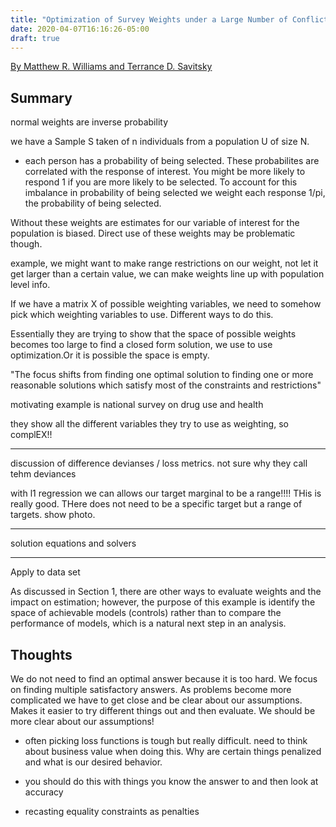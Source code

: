 ```yaml
---
title: "Optimization of Survey Weights under a Large Number of Conflicting Constraints"
date: 2020-04-07T16:16:26-05:00
draft: true
---
```


[By Matthew R. Williams and Terrance D. Savitsky](https://arxiv.org/abs/1901.03791)

## Summary

normal weights are inverse probability

we have a Sample S taken of n individuals from a population U of size N.

- each person has a probability of being selected. These probabilites are correlated with the response of interest. You might be more likely to respond 1 if you are more likely to be selected. To account for this imbalance in probability of being selected we weight each response 1/pi, the probability of being selected.

Without these weights are estimates for our variable of interest for the population is biased. Direct use of these weights may be problematic though.

example, we might want to make range restrictions on our weight, not let it get larger than a certain value, we can make weights line up with population level info.

If we have a matrix X of possible weighting variables, we need to somehow pick which weighting variables to use. Different ways to do this.

Essentially they are trying to show that the space of possible weights becomes too large to find a closed form solution, we use to use optimization.Or it is possible the space is empty.

"The focus shifts from finding one optimal solution to finding one or more reasonable solutions which satisfy most of the constraints and restrictions"


motivating example is national survey on drug use and health

they show all the different variables they try to use as weighting, so complEX!!

* * * 

discussion of difference devianses / loss metrics. not sure why they call tehm deviances 

with l1 regression we can allows our target marginal to be a range!!!! THis is really good. THere does not need to be a specific target but a range of targets. show photo.

 * * * 

solution equations and solvers

* * * 

Apply to data set

As discussed in Section 1, there are other ways to evaluate weights and the impact on estimation; however, the purpose of this example is identify the space of achievable models (controls) rather than to compare the performance of models, which is a natural next step in an analysis.



## Thoughts

We do not need to find an optimal answer because it is too hard. We focus on finding multiple satisfactory answers. As problems become more complicated we have to get close and be clear about our assumptions. Makes it easier to try different things out and then evaluate. We should be more clear about our assumptions!

- often picking loss functions is tough but really difficult. need to think about business value when doing this. Why are certain things penalized and what is our desired behavior. 

- you should do this with things you know the answer to and then look at accuracy

- recasting equality constraints as penalties


